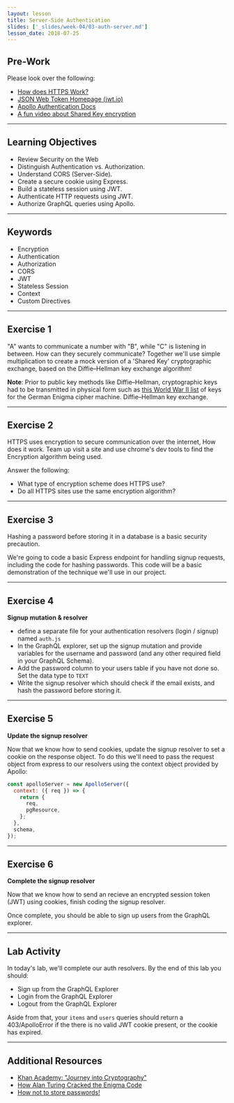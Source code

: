 ```yaml
---
layout: lesson
title: Server-Side Authentication 
slides: ['_slides/week-04/03-auth-server.md']
lesson_date: 2018-07-25
---
```


## Pre-Work

Please look over the following:

- [How does HTTPS Work?](https://blog.hartleybrody.com/https-certificates/)
- [JSON Web Token Homepage (jwt.io)](https://jwt.io/)
- [Apollo Authentication Docs](https://www.apollographql.com/docs/react/recipes/authentication.html)
- [A fun video about Shared Key encryption](https://www.youtube.com/watch?v=r4HQ8Bp-pfw)

---

## Learning Objectives

- Review Security on the Web
- Distinguish Authentication vs. Authorization.
- Understand CORS (Server-Side).
- Create a secure cookie using Express.
- Build a stateless session using JWT.
- Authenticate HTTP requests using JWT.
- Authorize GraphQL queries using Apollo.

---

## Keywords

- Encryption
- Authentication
- Authorization
- CORS
- JWT
- Stateless Session
- Context
- Custom Directives

---

## Exercise 1

"A" wants to communicate a number with "B", while "C" is listening in between. How can they securely communicate?
Together we'll use simple multiplication to create a mock version of a 'Shared Key' cryptographic exchange, based on the Diffie–Hellman key exchange algorithm!

**Note**: Prior to public key methods like Diffie–Hellman, cryptographic keys had to be transmitted in physical form such as [this World War II list](https://en.wikipedia.org/wiki/Diffie%E2%80%93Hellman_key_exchange#/media/File:Enigma_keylist_3_rotor.jpg) of keys for the German Enigma cipher machine.
Diffie–Hellman key exchange.

---

## Exercise 2

HTTPS uses encryption to secure communication over the internet, How does it work.
Team up visit a site and use chrome's dev tools to find the Encryption algorithm being used.

Answer the following:

- What type of encryption scheme does HTTPS use?
- Do all HTTPS sites use the same encryption algorithm?

---

## Exercise 3

Hashing a password before storing it in a database is a basic security
precaution.

We're going to code a basic Express endpoint for handling signup requests, including the code for hashing
passwords. This code will be a basic demonstration of the technique we'll use in our project.

---

## Exercise 4

**Signup mutation & resolver**

- define a separate file for your authentication resolvers (login / signup) named `auth.js`
- In the GraphQL explorer, set up the signup mutation and provide variables for the username and password (and any other required field in your GraphQL Schema).
- Add the password column to your users table if you have not done so. Set the data type to `TEXT`
- Write the signup resolver which should check if the email exists, and hash the password before storing it.

---

## Exercise 5

**Update the signup resolver**

Now that we know how to send cookies, update the signup resolver to set a cookie on the response object.
To do this we'll need to pass the request object from express to our resolvers using the context object provided by Apollo:

```js
const apolloServer = new ApolloServer({
  context: ({ req }) => {
    return {
      req,
      pgResource,
    };
  },
  schema,
});
```

---

## Exercise 6

**Complete the signup resolver**

Now that we know how to send an recieve an encrypted session token (JWT)
using cookies, finish coding the signup resolver.

Once complete, you should be able to sign up users from the GraphQL explorer.

---

## Lab Activity

In today's lab, we'll complete our auth resolvers. By the end of this lab you should:

- Sign up from the GraphQL Explorer
- Login from the GraphQL Explorer
- Logout from the GraphQL Explorer

Aside from that, your `items` and `users` queries should return a 403/ApolloError if the there is no valid JWT cookie
present, or the cookie has expired.

---

## Additional Resources

- [Khan Academy: "Journey into Cryptography"](https://www.khanacademy.org/computing/computer-science/cryptography)
- [How Alan Turing Cracked the Enigma Code](https://www.iwm.org.uk/history/how-alan-turing-cracked-the-enigma-code)
- [How not to store passwords!](https://www.youtube.com/watch?v=8ZtInClXe1Q)
